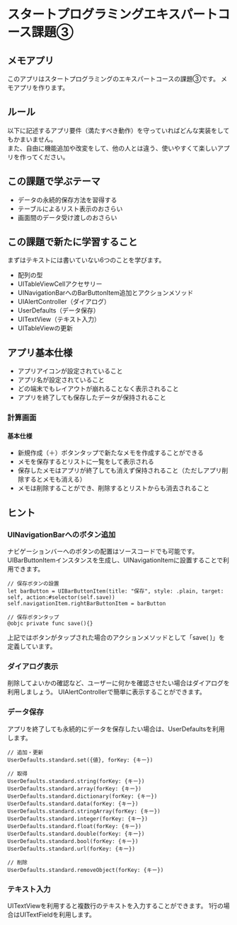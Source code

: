 
# スタートプログラミングエキスパートコース課題③
## メモアプリ

このアプリはスタートプログラミングのエキスパートコースの課題③です。
メモアプリを作ります。

## ルール

以下に記述するアプリ要件（満たすべき動作）を守っていればどんな実装をしてもかまいません。  
また、自由に機能追加や改変をして、他の人とは違う、使いやすくて楽しいアプリを作ってください。  


## この課題で学ぶテーマ
- データの永続的保存方法を習得する
- テーブルによるリスト表示のおさらい
- 画面間のデータ受け渡しのおさらい

## この課題で新たに学習すること

まずはテキストには書いていない6つのことを学びます。  

- 配列の型
- UITableViewCellアクセサリー
- UINavigationBarへのBarButtonItem追加とアクションメソッド
- UIAlertController（ダイアログ）
- UserDefaults（データ保存）
- UITextView（テキスト入力）
- UITableViewの更新

## アプリ基本仕様

- アプリアイコンが設定されていること
- アプリ名が設定されていること
- どの端末でもレイアウトが崩れることなく表示されること
- アプリを終了しても保存したデータが保持されること

### 計算画面
#### 基本仕様

- 新規作成（＋）ボタンタップで新たなメモを作成することができる
- メモを保存するとリストに一覧をして表示される
- 保存したメモはアプリが終了しても消えず保持されること（ただしアプリ削除するとメモも消える）
- メモは削除することができ、削除するとリストからも消去されること

## ヒント

### UINavigationBarへのボタン追加

ナビゲーションバーへのボタンの配置はソースコードでも可能です。
UIBarButtonItemインスタンスを生成し、UINavigationItemに設置することで利用できます。

```
// 保存ボタンの設置
let barButton = UIBarButtonItem(title: "保存", style: .plain, target: self, action:#selector(self.save))
self.navigationItem.rightBarButtonItem = barButton

// 保存ボタンタップ
@objc private func save(){}
````

上記ではボタンがタップされた場合のアクションメソッドとして「save( )」を定義しています。

### ダイアログ表示

削除してよいかの確認など、ユーザーに何かを確認させたい場合はダイアログを利用しましょう。
UIAlertControllerで簡単に表示することができます。

### データ保存

アプリを終了しても永続的にデータを保存したい場合は、UserDefaultsを利用します。

```
// 追加・更新
UserDefaults.standard.set({値}, forKey: {キー})

// 取得
UserDefaults.standard.string(forKey: {キー})
UserDefaults.standard.array(forKey: {キー})
UserDefaults.standard.dictionary(forKey: {キー})
UserDefaults.standard.data(forKey: {キー})
UserDefaults.standard.stringArray(forKey: {キー})
UserDefaults.standard.integer(forKey: {キー})
UserDefaults.standard.float(forKey: {キー})
UserDefaults.standard.double(forKey: {キー})
UserDefaults.standard.bool(forKey: {キー})
UserDefaults.standard.url(forKey: {キー})

// 削除
UserDefaults.standard.removeObject(forKey: {キー})
```

### テキスト入力

UITextViewを利用すると複数行のテキストを入力することができます。
1行の場合はUITextFieldを利用します。

